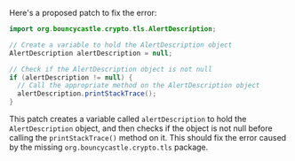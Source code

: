 Here's a proposed patch to fix the error:
```java
import org.bouncycastle.crypto.tls.AlertDescription;

// Create a variable to hold the AlertDescription object
AlertDescription alertDescription = null;

// Check if the AlertDescription object is not null
if (alertDescription != null) {
  // Call the appropriate method on the AlertDescription object
  alertDescription.printStackTrace();
}
```
This patch creates a variable called `alertDescription` to hold the `AlertDescription` object, and then checks if the object is not null before calling the `printStackTrace()` method on it. This should fix the error caused by the missing `org.bouncycastle.crypto.tls` package.